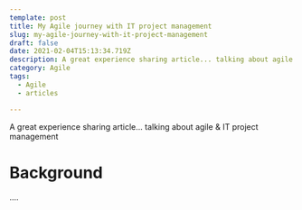 ```yaml
---
template: post
title: My Agile journey with IT project management
slug: my-agile-journey-with-it-project-management
draft: false
date: 2021-02-04T15:13:34.719Z
description: A great experience sharing article... talking about agile & IT project management
category: Agile
tags:
  - Agile
  - articles

---
```

A great experience sharing article... talking about agile & IT project management

# Background

....

